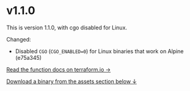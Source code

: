 # v1.1.0

This is version 1.1.0, with cgo disabled for Linux.

Changed:

- Disabled `CGO` (`CGO_ENABLED=0`) for Linux binaries that work on Alpine (e75a345)

[Read the function docs on terraform.io →][1]

[Download a binary from the assets section below ↓][2]

  [1]:https://www.terraform.io/docs/configuration/functions/templatefile.html
  [2]:https://github.com/TypedSoftware/templatefile/releases/tag/v1.1.0
